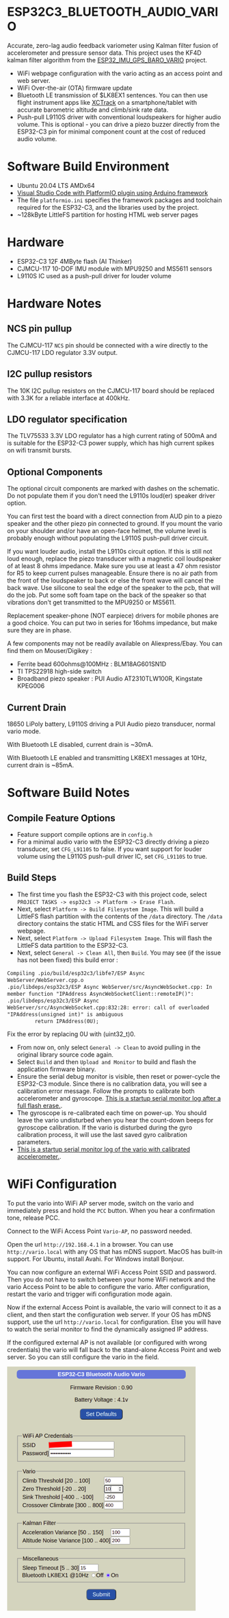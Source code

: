 # ESP32C3_BLUETOOTH_AUDIO_VARIO
 Accurate, zero-lag audio feedback variometer using Kalman filter fusion of accelerometer and pressure sensor data. 
 This project uses the KF4D kalman filter algorithm from the [ESP32_IMU_GPS_BARO_VARIO](https://github.com/har-in-air/ESP32_IMU_BARO_GPS_VARIO) project.
* WiFi webpage configuration with the vario acting as an access point and web server.
* WiFi Over-the-air (OTA) firmware update 
* Bluetooth LE transmission of $LK8EX1 sentences. You can then use flight instrument apps like [XCTrack](https://xctrack.org/) on a smartphone/tablet with 
accurate barometric altitude and climb/sink rate data.
* Push-pull L9110S driver with conventional loudspeakers for higher audio volume. This is optional - you can drive a piezo buzzer directly from the ESP32-C3 pin for minimal component count at the cost of reduced audio volume.

# Software Build Environment 
* Ubuntu 20.04 LTS AMDx64
* [Visual Studio Code with PlatformIO plugin using Arduino framework](https://randomnerdtutorials.com/vs-code-platformio-ide-esp32-esp8266-arduino/) 
* The file `platformio.ini` specifies the framework packages and toolchain required for the ESP32-C3, and the libraries used by the project. 
* ~128kByte LittleFS partition for hosting HTML web server pages

# Hardware

* ESP32-C3 12F 4MByte flash (AI Thinker)
* CJMCU-117 10-DOF IMU module with MPU9250 and MS5611 sensors
* L9110S IC used as a push-pull driver for louder volume 

# Hardware Notes

## NCS pin pullup
The CJMCU-117 `NCS` pin should be connected with a wire directly to the 
CJMCU-117  LDO regulator 3.3V output.

## I2C pullup resistors
The 10K I2C pullup resistors on the CJMCU-117 board should be replaced with 3.3K for a reliable interface at 400kHz.

## LDO regulator specification
The TLV75533 3.3V LDO regulator has a high current rating of 500mA and is suitable for the ESP32-C3 power supply, which has high current spikes on wifi transmit bursts. 

## Optional Components
The optional circuit components are marked with dashes on the schematic. Do not populate them if you don't need the L9110s loud(er) speaker driver option. 

You can first test the board with a direct connection from AUD pin to a piezo speaker and the other piezo
pin connected to ground. 
If you mount the vario on your shoulder and/or have an open-face helmet, the volume level is probably enough without populating the L9110S push-pull driver circuit.

If you want louder audio, install the L9110s circuit option. If this is still not loud enough, replace the piezo transducer with a magnetic coil loudspeaker of at least 8 ohms impedance. Make sure you use at least a 47 ohm resistor for R5 to keep current pulses manageable. 
Ensure there is no air path from the front of the loudspeaker 
to back or else the front wave will cancel the back wave. 
Use silicone  to seal the edge of the speaker to the pcb, that will do the job. 
Put some soft foam tape on the back of the speaker so that vibrations don't get transmitted 
to the MPU9250 or MS5611.

Replacement speaker-phone (NOT earpiece) drivers for mobile phones are a good choice.  You can put two in series for 16ohms impedance, but make sure they are in phase.

A few components may not be readily available on Aliexpress/Ebay. You can find them on Mouser/Digikey :
* Ferrite bead 600ohms@100MHz : BLM18AG601SN1D
* TI TPS22918 high-side switch 
* Broadband piezo speaker : PUI Audio AT2310TLW100R, Kingstate KPEG006 

## Current Drain

18650 LiPoly battery, L9110S driving a PUI Audio piezo transducer, normal vario mode.

With Bluetooth LE disabled, current drain is ~30mA.

With Bluetooth LE enabled and transmitting LK8EX1 messages at 10Hz, current drain is ~85mA.

# Software Build Notes

## Compile Feature Options
* Feature support compile options are in `config.h`
* For a minimal audio vario with the ESP32-C3 directly driving a piezo transducer, set `CFG_L9110S` to false.
If you want support for louder volume using the L9110S push-pull driver IC, set `CFG_L9110S` to true.   

## Build Steps
* The first time you flash the ESP32-C3 with this project code, select `PROJECT TASKS -> esp32c3 -> Platform -> Erase Flash`. 
* Next, select `Platform -> Build Filesystem Image`. This will build a LittleFS flash partition with the contents of the `/data` directory. The `/data` directory contains the static HTML and CSS files for the WiFi server webpage.
* Next, select `Platform -> Upload Filesystem Image`. This will flash the LittleFS data partition to the ESP32-C3.
* Next, select `General -> Clean All`, then `Build`. You may see (if the issue has not been fixed) this build error : 
```
Compiling .pio/build/esp32c3/libfe7/ESP Async WebServer/WebServer.cpp.o
.pio/libdeps/esp32c3/ESP Async WebServer/src/AsyncWebSocket.cpp: In member function "IPAddress AsyncWebSocketClient::remoteIP()":
.pio/libdeps/esp32c3/ESP Async WebServer/src/AsyncWebSocket.cpp:832:28: error: call of overloaded "IPAddress(unsigned int)" is ambiguous
         return IPAddress(0U);
```
Fix the error by replacing 0U with (uint32_t)0. 
* From now on, only select `General -> Clean` to avoid pulling in the original library source code again.
* Select `Build` and then `Upload and Monitor` to build and flash the application firmware binary.
* Ensure the serial debug monitor is visible, then reset or power-cycle the ESP32-C3 module. Since there is no calibration data, you will see a calibration error message. Follow the prompts to calibrate both accelerometer and gyroscope.
[This is a startup serial monitor log after a full flash erase.](docs/first_boot_log.txt). 
* The gyroscope is re-calibrated each time on power-up. You should leave the vario undisturbed when you hear the count-down beeps for gyroscope calibration. If the vario is disturbed during the gyro calibration process, it will use the last saved gyro calibration parameters.
* [This is a startup serial monitor log of the vario with calibrated accelerometer.](docs/normal_boot_log.txt). 


# WiFi Configuration

To put the vario into WiFi AP server mode, switch on the vario and immediately press and hold the `PCC` button. When you hear a confirmation tone, release PCC. 

Connect to the WiFi Access Point `Vario-AP`, no password needed. 

Open the url `http://192.168.4.1` in a browser.
You can use `http://vario.local` with any OS that has mDNS support. MacOS has built-in support. For Ubuntu, install Avahi. For Windows install Bonjour.

You can now configure an external WiFi Access Point SSID and password. 
Then you do not have to switch between your home WiFi network and the vario Access Point to be able to configure the vario. 
After configuration, restart the vario and trigger wifi configuration mode again.

Now if the external Access Point is available, the vario will connect to it as a client, and then start the configuration web server. 
If your OS has mDNS support, use the url `http://vario.local` for configuration. 
Else you will have to watch the serial monitor to find the dynamically assigned IP address.

If the configured external AP is not available (or configured with wrong credentials) the vario will fall back to the stand-alone Access Point and web server. 
So you can still configure the vario in the field.

<img src="docs/wifi_config_webpage.png">


